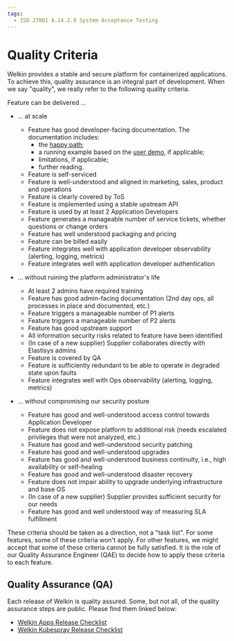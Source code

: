 ```yaml
---
tags:
  - ISO 27001 A.14.2.9 System Acceptance Testing
---
```


# Quality Criteria

Welkin provides a stable and secure platform for containerized applications.
To achieve this, quality assurance is an integral part of development.
When we say "quality", we really refer to the following quality criteria.

Feature can be delivered ...

- ... at scale

    - Feature has good developer-facing documentation. The documentation includes:
        - the [happy path](https://en.wikipedia.org/wiki/Happy_path);
        - a running example based on the [user demo](https://github.com/elastisys/welkin/tree/main/user-demo), if applicable;
        - limitations, if applicable;
        - further reading.
    - Feature is self-serviced
    - Feature is well-understood and aligned in marketing, sales, product and operations
    - Feature is clearly covered by ToS
    - Feature is implemented using a stable upstream API
    - Feature is used by at least 2 Application Developers
    - Feature generates a manageable number of service tickets, whether questions or change orders
    - Feature has well understood packaging and pricing
    - Feature can be billed easily
    - Feature integrates well with application developer observability (alerting, logging, metrics)
    - Feature integrates well with application developer authentication

- ... without ruining the platform administrator's life

    - At least 2 admins have required training
    - Feature has good admin-facing documentation (2nd day ops, all processes in place and documented, etc.)
    - Feature triggers a manageable number of P1 alerts
    - Feature triggers a manageable number of P2 alerts
    - Feature has good upstream support
    - All information security risks related to feature have been identified
    - (In case of a new supplier) Supplier collaborates directly with Elastisys admins
    - Feature is covered by QA
    - Feature is sufficiently redundant to be able to operate in degraded state upon faults
    - Feature integrates well with Ops observability (alerting, logging, metrics)

- ... without compromising our security posture

    - Feature has good and well-understood access control towards Application Developer
    - Feature does not expose platform to additional risk (needs escalated privileges that were not analyzed, etc.)
    - Feature has good and well-understood security patching
    - Feature has good and well-understood upgrades
    - Feature has good and well-understood business continuity, i.e., high availability or self-healing
    - Feature has good and well-understood disaster recovery
    - Feature does not impair ability to upgrade underlying infrastructure and base OS
    - (In case of a new supplier) Supplier provides sufficient security for our needs
    - Feature has good and well understood way of measuring SLA fulfillment

These criteria should be taken as a direction, not a "task list".
For some features, some of these criteria won't apply.
For other features, we might accept that some of these criteria cannot be fully satisfied.
It is the role of our Quality Assurance Engineer (QAE) to decide how to apply these criteria to each feature.

## Quality Assurance (QA)

Each release of Welkin is quality assured.
Some, but not all, of the quality assurance steps are public.
Please find them linked below:

- [Welkin Apps Release Checklist](https://github.com/elastisys/compliantkubernetes-apps/blob/main/release/qa-checklist.md)
- [Welkin Kubespray Release Checklist](https://github.com/elastisys/compliantkubernetes-kubespray/blob/main/release/qa-checklist.md)
